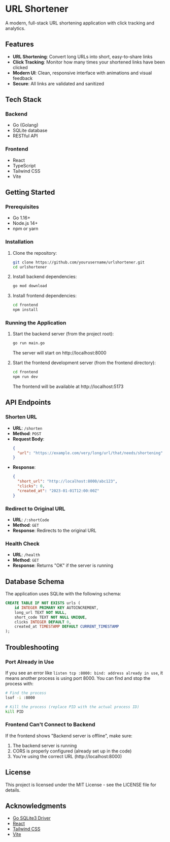 # URL Shortener

A modern, full-stack URL shortening application with click tracking and analytics.

## Features

- **URL Shortening**: Convert long URLs into short, easy-to-share links
- **Click Tracking**: Monitor how many times your shortened links have been clicked
- **Modern UI**: Clean, responsive interface with animations and visual feedback
- **Secure**: All links are validated and sanitized

## Tech Stack

### Backend
- Go (Golang)
- SQLite database
- RESTful API

### Frontend
- React
- TypeScript
- Tailwind CSS
- Vite

## Getting Started

### Prerequisites

- Go 1.16+
- Node.js 14+
- npm or yarn

### Installation

1. Clone the repository:
   ```bash
   git clone https://github.com/yourusername/urlshortener.git
   cd urlshortener
   ```

2. Install backend dependencies:
   ```bash
   go mod download
   ```

3. Install frontend dependencies:
   ```bash
   cd frontend
   npm install
   ```

### Running the Application

1. Start the backend server (from the project root):
   ```bash
   go run main.go
   ```
   The server will start on http://localhost:8000

2. Start the frontend development server (from the frontend directory):
   ```bash
   cd frontend
   npm run dev
   ```
   The frontend will be available at http://localhost:5173

## API Endpoints

### Shorten URL
- **URL**: `/shorten`
- **Method**: `POST`
- **Request Body**:
  ```json
  {
    "url": "https://example.com/very/long/url/that/needs/shortening"
  }
  ```
- **Response**:
  ```json
  {
    "short_url": "http://localhost:8000/abc123",
    "clicks": 0,
    "created_at": "2023-01-01T12:00:00Z"
  }
  ```

### Redirect to Original URL
- **URL**: `/:shortCode`
- **Method**: `GET`
- **Response**: Redirects to the original URL

### Health Check
- **URL**: `/health`
- **Method**: `GET`
- **Response**: Returns "OK" if the server is running

## Database Schema

The application uses SQLite with the following schema:

```sql
CREATE TABLE IF NOT EXISTS urls (
    id INTEGER PRIMARY KEY AUTOINCREMENT,
    long_url TEXT NOT NULL,
    short_code TEXT NOT NULL UNIQUE,
    clicks INTEGER DEFAULT 0,
    created_at TIMESTAMP DEFAULT CURRENT_TIMESTAMP
);
```

## Troubleshooting

### Port Already in Use

If you see an error like `listen tcp :8000: bind: address already in use`, it means another process is using port 8000. You can find and stop the process with:

```bash
# Find the process
lsof -i :8000

# Kill the process (replace PID with the actual process ID)
kill PID
```

### Frontend Can't Connect to Backend

If the frontend shows "Backend server is offline", make sure:
1. The backend server is running
2. CORS is properly configured (already set up in the code)
3. You're using the correct URL (http://localhost:8000)

## License

This project is licensed under the MIT License - see the LICENSE file for details.

## Acknowledgments

- [Go SQLite3 Driver](https://github.com/mattn/go-sqlite3)
- [React](https://reactjs.org/)
- [Tailwind CSS](https://tailwindcss.com/)
- [Vite](https://vitejs.dev/) 